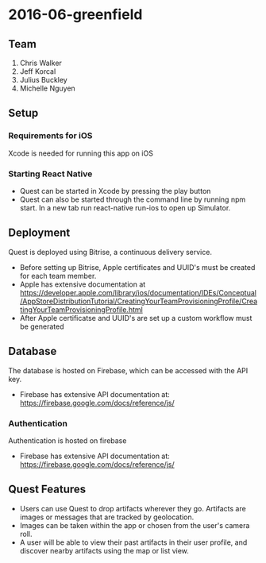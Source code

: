 # 2016-06-greenfield

## Team
1. Chris Walker
2. Jeff Korcal
3. Julius Buckley
4. Michelle Nguyen

## Setup
### Requirements for iOS
Xcode is needed for running this app on iOS
### Starting React Native
  - Quest can be started in Xcode by pressing the play button
  - Quest can also be started through the command line by running npm start.  In a new tab run react-native run-ios to open up Simulator.
  
## Deployment
Quest is deployed using Bitrise, a continuous delivery service.
- Before setting up Bitrise, Apple certificates and UUID's must be created for each team member. 
- Apple has extensive documentation at https://developer.apple.com/library/ios/documentation/IDEs/Conceptual/AppStoreDistributionTutorial/CreatingYourTeamProvisioningProfile/CreatingYourTeamProvisioningProfile.html
- After Apple certificatse and UUID's are set up a custom workflow must be generated

## Database
The database is hosted on Firebase, which can be accessed with the API key.
- Firebase has extensive API documentation at: https://firebase.google.com/docs/reference/js/

### Authentication
Authentication is hosted on firebase
- Firebase has extensive API documentation at: https://firebase.google.com/docs/reference/js/

## Quest Features
- Users can use Quest to drop artifacts wherever they go. Artifacts are images or messages that are tracked by geolocation.
- Images can be taken within the app or chosen from the user's camera roll.
- A user will be able to view their past artifacts in their user profile, and discover nearby artifacts using the map or list view.


